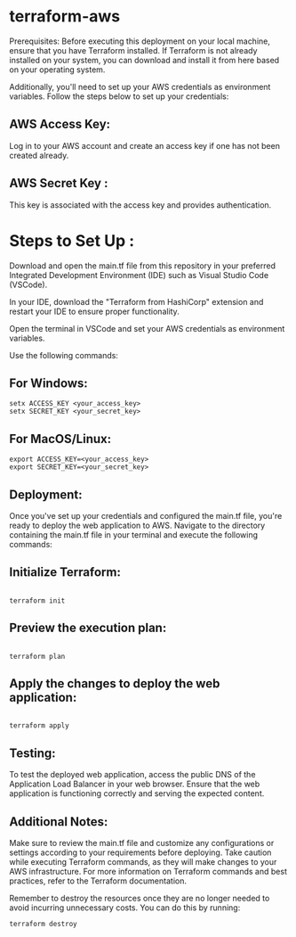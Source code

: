 # terraform-aws

Prerequisites:
Before executing this deployment on your local machine, ensure that you have Terraform installed. If Terraform is not already installed on your system, you can download and install it from here based on your operating system.

Additionally, you'll need to set up your AWS credentials as environment variables. Follow the steps below to set up your credentials:

## AWS Access Key:
Log in to your AWS account and create an access key if one has not been created already.

## AWS Secret Key :
This key is associated with the access key and provides authentication.

# Steps to Set Up :
  Download and open the main.tf file from this repository in your preferred Integrated Development Environment (IDE) such as Visual Studio Code (VSCode).
  
  In your IDE, download the "Terraform from HashiCorp" extension and restart your IDE to ensure proper functionality.
  
  Open the terminal in VSCode and set your AWS credentials as environment variables. 

Use the following commands:

## For Windows:

```terminal 
setx ACCESS_KEY <your_access_key>
setx SECRET_KEY <your_secret_key>
```


## For MacOS/Linux:
```terminal
export ACCESS_KEY=<your_access_key>
export SECRET_KEY=<your_secret_key>
```

## Deployment:
Once you've set up your credentials and configured the main.tf file, you're ready to deploy the web application to AWS. Navigate to the directory containing the main.tf file in your terminal and execute the following commands:

## Initialize Terraform:
```terminal

terraform init
```

## Preview the execution plan:
```terminal

terraform plan
```

## Apply the changes to deploy the web application:
```terminal

terraform apply
```

## Testing:
To test the deployed web application, access the public DNS of the Application Load Balancer in your web browser. Ensure that the web application is functioning correctly and serving the expected content.

## Additional Notes:
Make sure to review the main.tf file and customize any configurations or settings according to your requirements before deploying.
Take caution while executing Terraform commands, as they will make changes to your AWS infrastructure.
For more information on Terraform commands and best practices, refer to the Terraform documentation.

Remember to destroy the resources once they are no longer needed to avoid incurring unnecessary costs. You can do this by running:
```terminal
terraform destroy
```
